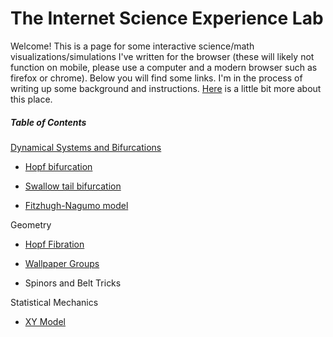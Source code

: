 # The Internet Science Experience Lab

Welcome! This is a page for some interactive science/math visualizations/simulations I've written for the browser (these will likely not function on mobile, please use a computer and a modern browser such as firefox or chrome). Below you will find some links. I'm in the process of writing up some background and instructions. [Here](https://experience-lab.github.io/philosophy) is a little bit more about this place.

##### Table of Contents  

[Dynamical Systems and Bifurcations](https://experience-lab.github.io/dynamical-systems)

* [Hopf bifurcation](https://experience-lab.github.io/hopf-bifurcation/)

* [Swallow tail bifurcation](https://experience-lab.github.io/swallowtail/)

* [Fitzhugh-Nagumo model](https://experience-lab.github.io/FitzHugh-Nagumo/)

Geometry

* [Hopf Fibration](https://math.berkeley.edu/~ragnar/hopf-explorer/)

* [Wallpaper Groups](https://topological-ragnar.github.io/kaleidoscopia/)

* Spinors and Belt Tricks

Statistical Mechanics

* [XY Model](http://math.berkeley.edu/~ragnar/xy)
